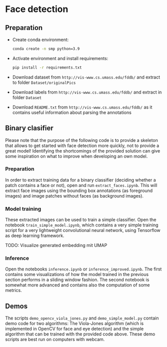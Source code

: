 # Face detection

## Preparation

* Create conda environment:

    ```bash
    conda create -n smp python=3.9
    ```
    
* Activate environment and install requirements:

    ```bash
    pip install -r requirements.txt
    ```
    
* Download dataset from `http://vis-www.cs.umass.edu/fddb/` and extract to folder `Dataset/originalPics`

* Download labels from `http://vis-www.cs.umass.edu/fddb/` and extract in folder `Dataset`

* Download `README.txt` from `http://vis-www.cs.umass.edu/fddb/` as it contains useful information about parsing the annotations

## Binary clasifier

Please note that the purpose of the following code is to provide a skeleton that allows to get started with face detection more quickly, not to provide a great model! Identifying the shortcomings of the provided solution can give some inspiration on what to improve when developing an own model.

### Preparation

In order to extract training data for a binary classifier (deciding whether a patch contains a face or not), open and run `extract_faces.ipynb`. This will extract face images using the bounding box annotations (as foreground images) and image patches without faces (as background images). 

### Model training

These extracted images can be used to train a simple classifier. Open the notebook `train_simple_model.ipynb`, which contains a very simple training script for a very lightweight convolutional neural network, using Tensorflow as deep learning framework.

TODO: Visualize generated embedding mit UMAP

### Inference
Open the notebooks `inference.ipynb` or `inference_improved.ipynb`. The first contains some visualizations of how the model trained in the previous section performs in a sliding window fashion. The second notebook is somewhat more advanced and contains also the computation of some metrics.

## Demos
The scripts `demo_opencv_viola_jones.py` and `demo_simple_model.py` contain demo code for two algorithms: The Viola-Jones algorithm (which is implemented in OpenCV for face and eye detection) and the simple algorithm that can be trained with the provided code above. These demo scripts are best run on computers with webcam.
